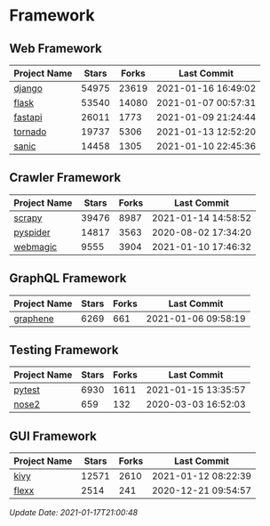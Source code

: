 # Framework

## Web Framework
| Project Name | Stars | Forks | Last Commit |
| ------------ | ----- | ----- | ----------- |
| [django](https://github.com/django/django) | 54975 | 23619 | 2021-01-16 16:49:02 |
| [flask](https://github.com/pallets/flask) | 53540 | 14080 | 2021-01-07 00:57:31 |
| [fastapi](https://github.com/tiangolo/fastapi) | 26011 | 1773 | 2021-01-09 21:24:44 |
| [tornado](https://github.com/tornadoweb/tornado) | 19737 | 5306 | 2021-01-13 12:52:20 |
| [sanic](https://github.com/sanic-org/sanic) | 14458 | 1305 | 2021-01-10 22:45:36 |

## Crawler Framework
| Project Name | Stars | Forks | Last Commit |
| ------------ | ----- | ----- | ----------- |
| [scrapy](https://github.com/scrapy/scrapy) | 39476 | 8987 | 2021-01-14 14:58:52 |
| [pyspider](https://github.com/binux/pyspider) | 14817 | 3563 | 2020-08-02 17:34:20 |
| [webmagic](https://github.com/code4craft/webmagic) | 9555 | 3904 | 2021-01-10 17:46:32 |

## GraphQL Framework
| Project Name | Stars | Forks | Last Commit |
| ------------ | ----- | ----- | ----------- |
| [graphene](https://github.com/graphql-python/graphene) | 6269 | 661 | 2021-01-06 09:58:19 |

## Testing Framework
| Project Name | Stars | Forks | Last Commit |
| ------------ | ----- | ----- | ----------- |
| [pytest](https://github.com/pytest-dev/pytest) | 6930 | 1611 | 2021-01-15 13:35:57 |
| [nose2](https://github.com/nose-devs/nose2) | 659 | 132 | 2020-03-03 16:52:03 |

## GUI Framework
| Project Name | Stars | Forks | Last Commit |
| ------------ | ----- | ----- | ----------- |
| [kivy](https://github.com/kivy/kivy) | 12571 | 2610 | 2021-01-12 08:22:39 |
| [flexx](https://github.com/flexxui/flexx) | 2514 | 241 | 2020-12-21 09:54:57 |

*Update Date: 2021-01-17T21:00:48*